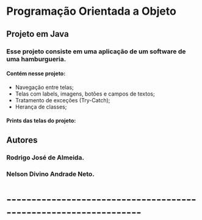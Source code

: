 # Programação Orientada a Objeto
## Projeto em Java
### Esse projeto consiste em uma aplicação de um software de uma hamburgueria.
#### Contém nesse projeto:

* Navegação entre telas;
* Telas com labels, imagens, botões e campos de textos;
* Tratamento de exceções (Try-Catch);
* Herança de classes;
#### Prints das telas do projeto:

## Autores
### Rodrigo José de Almeida.
### Nelson Divino Andrade Neto.
# -----------------------------------------------------------------
